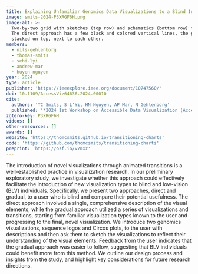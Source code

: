 ```yaml
---
title: Explaining Unfamiliar Genomics Data Visualizations to a Blind Individual through Transitions
image: smits-2024-P3XRGF6H.png
image-alt: >-
  Two-by-two grid with sketches (top row) and schematics (bottom row) from a direct (left) and gradual (right) approach.
  The direct approach has a few black and colored vertical lines, the gradual one has colored letters (A, C, T, G)
  stacked on top, next to each other.
members:
  - nils-gehlenborg
  - thomas-smits
  - sehi-lyi
  - andrew-mar
  - huyen-nguyen
year: 2024
type: article
publisher: 'https://ieeexplore.ieee.org/document/10747560/'
doi: 10.1109/AccessViz64636.2024.00010
cite:
  authors: 'TC Smits, S L’Yi, HN Nguyen, AP Mar, N Gehlenborg'
  published: '*2024 1st Workshop on Accessible Data Visualization (AccessViz)*'
zotero-key: P3XRGF6H
videos: []
other-resources: []
awards: []
website: 'https://thomcsmits.github.io/transitioning-charts'
code: 'https://github.com/thomcsmits/transitioning-charts'
preprint: 'https://osf.io/v7mxz'
---
```

The introduction of novel visualizations through animated transitions is a well-established practice in visualization research. In our preliminary exploratory study, we investigate whether this approach could effectively facilitate the introduction of new visualization types to blind and low-vision (BLV) individuals. Specifically, we present two approaches, direct and gradual, to a user who is blind and compare their potential usefulness. The direct approach involved a single, comprehensive description of the visual elements, while the gradual approach utilized a series of visualizations and transitions, starting from familiar visualization types known to the user and progressing to the final, novel visualization. We introduce two genomics visualizations, sequence logos and Circos plots, to the user with descriptions and then ask them to sketch the visualizations to reflect their understanding of the visual elements. Feedback from the user indicates that the gradual approach was easier to follow, suggesting that BLV individuals could benefit more from this method. We outline our design process and insights from the study, and highlight key considerations for future research directions.
